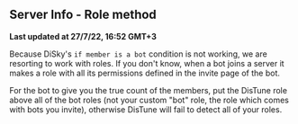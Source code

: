 ## Server Info - Role method

**Last updated at 27/7/22, 16:52 GMT+3**

Because DiSky's `if member is a bot` condition is not working, we are resorting to work with roles. If you don't know, when a bot joins a server it makes a role
with all its permissions defined in the invite page of the bot.

For the bot to give you the true count of the members, put the DisTune role above all of the bot roles (not your custom "bot" role, the role which comes with bots you invite), otherwise DisTune will fail to detect all of your roles.

